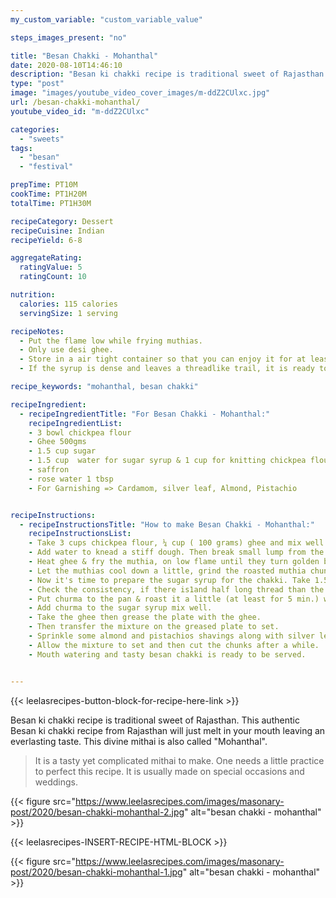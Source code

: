 ```yaml
---
my_custom_variable: "custom_variable_value"

steps_images_present: "no"

title: "Besan Chakki - Mohanthal"
date: 2020-08-10T14:46:10
description: "Besan ki chakki recipe is traditional sweet of Rajasthan. This divine mithai is also called Mohanthal."
type: "post"
image: "images/youtube_video_cover_images/m-ddZ2CUlxc.jpg"
url: /besan-chakki-mohanthal/
youtube_video_id: "m-ddZ2CUlxc"

categories: 
  - "sweets"
tags:
  - "besan"
  - "festival"

prepTime: PT10M
cookTime: PT1H20M
totalTime: PT1H30M

recipeCategory: Dessert
recipeCuisine: Indian
recipeYield: 6-8

aggregateRating:
  ratingValue: 5
  ratingCount: 10

nutrition:
  calories: 115 calories
  servingSize: 1 serving

recipeNotes: 
  - Put the flame low while frying muthias.
  - Only use desi ghee.
  - Store in a air tight container so that you can enjoy it for at least 1 month. 
  - If the syrup is dense and leaves a threadlike trail, it is ready to be used.

recipe_keywords: "mohanthal, besan chakki"

recipeIngredient:
  - recipeIngredientTitle: "For Besan Chakki - Mohanthal:"
    recipeIngredientList: 
    - 3 bowl chickpea flour
    - Ghee 500gms 
    - 1.5 cup sugar 
    - 1.5 cup  water for sugar syrup & 1 cup for knitting chickpea flour
    - saffron 
    - rose water 1 tbsp
    - For Garnishing => Cardamom, silver leaf, Almond, Pistachio


recipeInstructions:
  - recipeInstructionsTitle: "How to make Besan Chakki - Mohanthal:"
    recipeInstructionsList:
    - Take 3 cups chickpea flour, ¼ cup ( 100 grams) ghee and mix well. 
    - Add water to knead a stiff dough. Then break small lump from the kneaded chickpea dough, bind it and press gently to give muthia shape. 
    - Heat ghee & fry the muthia, on low flame until they turn golden brown in color.
    - Let the muthias cool down a little, grind the roasted muthia chunks to prepare a grainy textured mixture.
    - Now it's time to prepare the sugar syrup for the chakki. Take 1.5 Bowl sugar in a pan. Add 1½ cup water to the pan and then turn on the flame. Cook it until sugar dissolve completely put saffron & cardamom in the sugar syrup for taste & aroma.
    - Check the consistency, if there is1and half long thread than the syrup is ready.
    - Put churma to the pan & roast it a little (at least for 5 min.) with 4Tbsp. Ghee.
    - Add churma to the sugar syrup mix well.
    - Take the ghee then grease the plate with the ghee.
    - Then transfer the mixture on the greased plate to set.
    - Sprinkle some almond and pistachios shavings along with silver leaf over the mixture.
    - Allow the mixture to set and then cut the chunks after a while.
    - Mouth watering and tasty besan chakki is ready to be served.


---
```


{{< leelasrecipes-button-block-for-recipe-here-link >}}


Besan ki chakki recipe is traditional sweet of Rajasthan. This authentic Besan ki chakki recipe from Rajasthan will just melt in your mouth leaving an everlasting taste. This divine mithai is also called "Mohanthal". 

> It is a tasty yet complicated mithai to make. One needs a little practice to perfect this recipe. It is usually made on special occasions and weddings.

{{< figure src="https://www.leelasrecipes.com/images/masonary-post/2020/besan-chakki-mohanthal-2.jpg" alt="besan chakki - mohanthal" >}}

{{< leelasrecipes-INSERT-RECIPE-HTML-BLOCK >}}


{{< figure src="https://www.leelasrecipes.com/images/masonary-post/2020/besan-chakki-mohanthal-1.jpg" alt="besan chakki - mohanthal" >}}

